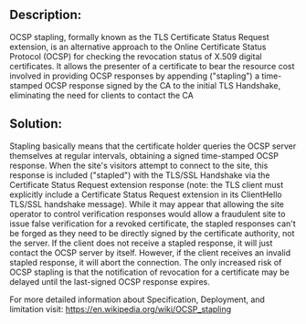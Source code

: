 ## Description:

OCSP stapling, formally known as the TLS Certificate Status Request extension, is an
alternative approach to the Online Certificate Status Protocol (OCSP) for checking the
revocation status of X.509 digital certificates. It allows the presenter of a
certificate to bear the resource cost involved in providing OCSP responses by appending
("stapling") a time-stamped OCSP response signed by the CA to the initial TLS Handshake,
eliminating the need for clients to contact the CA

## Solution:

Stapling basically means that the certificate holder queries the OCSP server themselves at
regular intervals, obtaining a signed time-stamped OCSP response. When the site's visitors
attempt to connect to the site, this response is included ("stapled") with the TLS/SSL
Handshake via the Certificate Status Request extension response (note: the TLS client must
explicitly include a Certificate Status Request extension in its ClientHello TLS/SSL
handshake message). While it may appear that allowing the site operator to control
verification responses would allow a fraudulent site to issue false verification for a
revoked certificate, the stapled responses can't be forged as they need to be directly
signed by the certificate authority, not the server. If the client does not receive a
stapled response, it will just contact the OCSP server by itself. However, if the
client receives an invalid stapled response, it will abort the connection. The only
increased risk of OCSP stapling is that the notification of revocation for a certificate
may be delayed until the last-signed OCSP response expires.

For more detailed information about Specification, Deployment, and limitation visit:
https://en.wikipedia.org/wiki/OCSP_stapling
